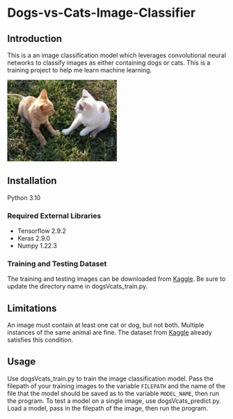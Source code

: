 # Dogs-vs-Cats-Image-Classifier

## Introduction

This is a an image classification model which leverages convolutional neural networks to classify images as either containing dogs or cats.
This is a training project to help me learn machine learning.


<img src="https://github.com/richardgan36/Dogs-vs-Cats-Image-Classifier/blob/main/screenshots/two_cats.jpg" width=50% height=50%>


## Installation

Python 3.10

### Required External Libraries

* Tensorflow 2.9.2
* Keras 2.9.0
* Numpy 1.22.3

### Training and Testing Dataset

The training and testing images can be downloaded from [Kaggle](https://www.kaggle.com/competitions/dogs-vs-cats/data).
Be sure to update the directory name in dogsVcats_train.py.


## Limitations

An image must contain at least one cat or dog, but not both. Multiple instances of the same animal are fine. The dataset from [Kaggle](https://www.kaggle.com/competitions/dogs-vs-cats/data) already satisfies this condition.

## Usage

Use dogsVcats_train.py to train the image classification model. Pass the filepath of your training images to the variable `FILEPATH` and the name of the file that the model should be saved as to the variable `MODEL_NAME`, then run the program.
To test a model on a single image, use dogsVcats_predict.py. Load a model, pass in the filepath of the image, then run the program.


